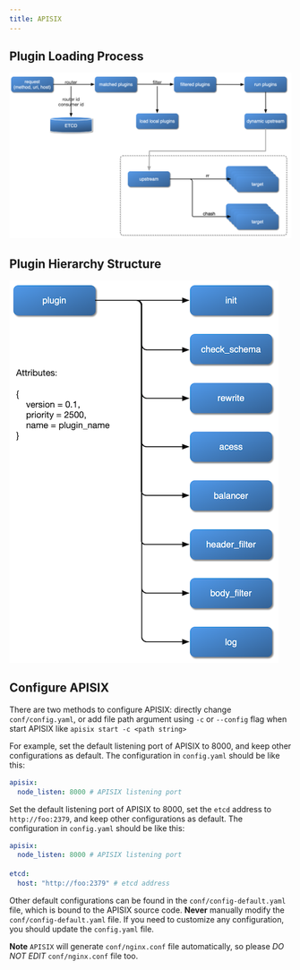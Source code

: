 ```yaml
---
title: APISIX
---
```


<!--
#
# Licensed to the Apache Software Foundation (ASF) under one or more
# contributor license agreements.  See the NOTICE file distributed with
# this work for additional information regarding copyright ownership.
# The ASF licenses this file to You under the Apache License, Version 2.0
# (the "License"); you may not use this file except in compliance with
# the License.  You may obtain a copy of the License at
#
#     http://www.apache.org/licenses/LICENSE-2.0
#
# Unless required by applicable law or agreed to in writing, software
# distributed under the License is distributed on an "AS IS" BASIS,
# WITHOUT WARRANTIES OR CONDITIONS OF ANY KIND, either express or implied.
# See the License for the specific language governing permissions and
# limitations under the License.
#
-->

## Plugin Loading Process

![flow-load-plugin](../../../static/assets/images/flow-load-plugin.png)

## Plugin Hierarchy Structure

![flow-plugin-internal](../../../static/assets/images/flow-plugin-internal.png)

## Configure APISIX

There are two methods to configure APISIX: directly change `conf/config.yaml`, or add file path argument using `-c` or `--config` flag when start APISIX like `apisix start -c <path string>`

For example, set the default listening port of APISIX to 8000, and keep other configurations as default. The configuration in `config.yaml` should be like this:

```yaml
apisix:
  node_listen: 8000 # APISIX listening port
```

Set the default listening port of APISIX to 8000, set the `etcd` address to `http://foo:2379`,
and keep other configurations as default. The configuration in `config.yaml` should be like this:

```yaml
apisix:
  node_listen: 8000 # APISIX listening port

etcd:
  host: "http://foo:2379" # etcd address
```

Other default configurations can be found in the `conf/config-default.yaml` file, which is bound to the APISIX source code. **Never** manually modify the `conf/config-default.yaml` file. If you need to customize any configuration, you should update the `config.yaml` file.

**Note** `APISIX` will generate `conf/nginx.conf` file automatically, so please _DO NOT EDIT_ `conf/nginx.conf` file too.
